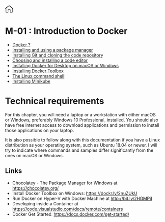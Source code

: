 [![Home](../../img/home.png)](../README.md) 
# M-01 : Introduction to Docker 

- [Docker ?](./what_is_docker.md)
- [Installing and using a package manager](./installing_pm.md)
- [Installing Git and cloning the code repository](./installing_git.md)
- [Choosing and installing a code editor](./installing-a-code-editor.md)
- [Installing Docker for Desktop on macOS or Windows](./Installing-Docker-for-Desktop-on-macOS-or-Windows.md)
- [Installing Docker Toolbox](./Installing-Docker-Toolbox.md)
- [The Linux command shell](./command-shell.md)
- [Installing Minikube](./Installing-Minikube.md)


# Technical requirements
For this chapter, you will need a laptop or a workstation with either macOS or Windows, preferably Windows 10 Professional, installed. You should also have free internet access to download applications and permission to install those applications on your laptop.

It is also possible to follow along with this documentation if you have a Linux distribution as your operating system, such as Ubuntu 18.04 or newer. 
I will try to indicate where commands and samples differ significantly from the ones on macOS or Windows.


## Links 

- Chocolatey - The Package Manager for Windows at https://chocolatey.org/
- Install Docker Toolbox on Windows: https://dockr.ly/2nuZUkU
- Run Docker on Hyper-V with Docker Machine at http://bit.ly/2HGMPiI
- Developing inside a Container at https://code.visualstudio.com/docs/remote/containers
- Docker Get Started: https://docs.docker.com/get-started/
